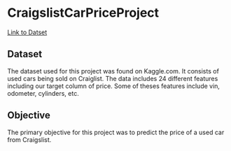# CraigslistCarPriceProject
[Link to Datset](https://www.kaggle.com/austinreese/craigslist-carstrucks-data)

## Dataset
The dataset used for this project was found on Kaggle.com.  It consists of used cars being sold on Craiglist.  The data includes 24 different features including our target column of price.  Some of theses features include vin, odometer, cylinders, etc.

## Objective
The primary objective for this project was to predict the price of a used car from Craigslist.

